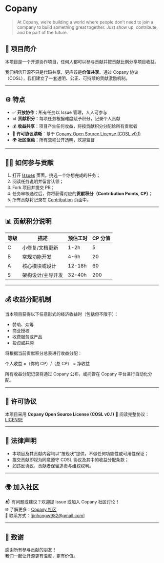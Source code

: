 # Copany

> At Copany, we’re building a world where people don’t need to join a company to build something great together. Just show up, contribute, and be part of the future.

## 🚀 项目简介

本项目是一个开源协作项目，任何人都可以参与贡献并按贡献比例分享项目收益。

我们相信开源不只是代码共享，更应该是**价值共享**。通过 Copany 协议（COSL），我们建立了一套透明、公正、可持续的贡献激励机制。

---

## ⚙️ 特点

- ✅ **开放协作**：所有任务以 Issue 管理，人人可参与
- 📊 **贡献积分**：每项任务根据难度赋予积分，记录个人贡献
- 💰 **收益共享**：项目产生任何收益，将按贡献积分分配给所有贡献者
- 📖 **许可协议清晰**：基于 [Copany Open Source License (COSL v0.1)](https://github.com/Copanies/Copany/blob/main/LICENSE)
- 🌍 **社区驱动**：所有流程公开透明，欢迎监督

---

## 🧑‍💻 如何参与贡献

1. 打开 [Issues](https://copany-app-229305319236.asia-east1.run.app/copany/5?tab=Cooperate) 页面，挑选一个你想完成的任务；
2. 阅读任务说明并留言认领；
3. Fork 项目并提交 PR；
4. 任务审核通过后，你将获得对应的**贡献积分（Contribution Points, CP）**；
5. 所有贡献将记录在 [Contribution](https://copany-app-229305319236.asia-east1.run.app/copany/5?tab=Contribution) 页面中。

---

## 📊 贡献积分说明

| 等级 | 描述              | 预估工时 | CP 分值 |
| ---- | ----------------- | -------- | ------- |
| C    | 小修复/文档更新   | 1-2h     | 5       |
| B    | 常规功能开发      | 4-6h     | 20      |
| A    | 核心模块或设计    | 12-18h   | 60      |
| S    | 架构设计/主导开发 | 32-40h   | 200     |

---

## 💰 收益分配机制

当本项目获得以下任意形式的经济收益时（包括但不限于）：

- 赞助、众筹
- 商业授权
- 收费服务或产品
- 投资或并购

将根据当前贡献积分总表进行收益分配：

个人收益 =（你的 CP）/（总 CP） × 净收益

所有收益分配记录将通过 Copany 公布，或托管在 Copany 平台进行自动化分配。

---

## 📄 许可协议

本项目采用 **Copany Open Source License (COSL v0.1)**
📖 阅读完整协议：[LICENSE](https://github.com/Copanies/Copany/blob/main/LICENSE)

---

## 🧾 法律声明

- 本项目及其贡献内容均以“按现状”提供，不做任何功能性或可用性保证；
- 提交贡献即视为同意遵守 COSL 协议及其中的收益分配条款；
- 如违反协议，贡献者保留追责与维权权利。

---

## 🌍 加入社区

📬 有问题或建议？欢迎提 Issue 或加入 Copany 社区讨论！  
🌐 了解更多：[Copany 社区](https://copany-app-229305319236.asia-east1.run.app/copany/5)  
📧 联系方式：[jinhongw982@gmail.com]

---

## 🙌 致谢

感谢所有参与贡献的朋友！  
我们一起让开源更有温度，更有价值。
